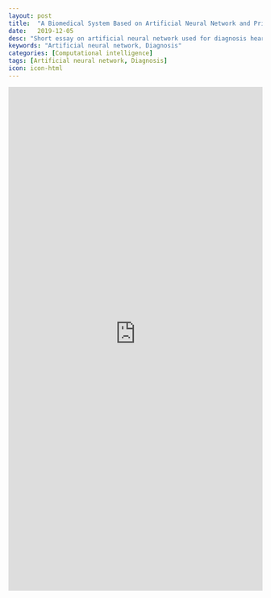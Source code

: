 ```yaml
---
layout: post
title:  "​A Biomedical System Based on Artificial Neural Network and Principal Component Analysis for Diagnosis of the Heart Valve Disease​"
date:   2019-12-05
desc: "Short essay on artificial neural network used for diagnosis heart valve disease."
keywords: "Artificial neural network, Diagnosis"
categories: [Computational intelligence]
tags: [Artificial neural network, Diagnosis]
icon: icon-html
---
```

<iframe src="https://epitechfr-my.sharepoint.com/personal/david_goerig_epitech_eu/_layouts/15/Doc.aspx?sourcedoc={6484a5d2-babd-44c9-941a-3b16d482aa61}&amp;action=embedview&amp;wdAr=1.7777777777777777" width="100%" height="1000" frameborder="0">Ceci est un document <a target="_blank" href="https://office.com">Microsoft Office</a> incorporé, avec <a target="_blank" href="https://office.com/webapps">Office</a>.</iframe>

